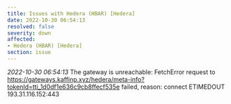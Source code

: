 ```yaml
---
title: Issues with Hedera (HBAR) [Hedera]
date: 2022-10-30 06:54:13
resolved: false
severity: down
affected:
- Hedera (HBAR) [Hedera]
section: issue
---
```


*2022-10-30 06:54:13* The gateway is unreachable: FetchError request to https://gateways.kaffinp.xyz/hedera/meta-info?tokenId=tti_1d0df1e636c9cb8ffecf535e failed, reason: connect ETIMEDOUT 193.31.116.152:443